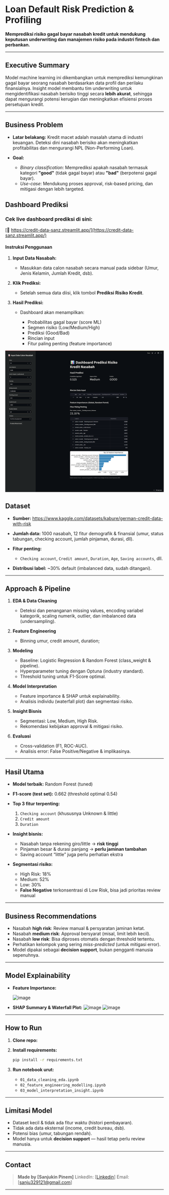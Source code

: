 # Loan Default Risk Prediction & Profiling

**Memprediksi risiko gagal bayar nasabah kredit untuk mendukung keputusan underwriting dan manajemen risiko pada industri fintech dan perbankan.**

---

## Executive Summary

Model machine learning ini dikembangkan untuk memprediksi kemungkinan gagal bayar seorang nasabah berdasarkan data profil dan perilaku finansialnya.
Insight model membantu tim underwriting untuk mengidentifikasi nasabah berisiko tinggi secara **lebih akurat**, sehingga dapat mengurangi potensi kerugian dan meningkatkan efisiensi proses persetujuan kredit.

---

## Business Problem

- **Latar belakang:** Kredit macet adalah masalah utama di industri keuangan. Deteksi dini nasabah berisiko akan meningkatkan profitabilitas dan mengurangi NPL (Non-Performing Loan).
- **Goal:**

  - _Binary classification_: Memprediksi apakah nasabah termasuk kategori **"good"** (tidak gagal bayar) atau **"bad"** (berpotensi gagal bayar).
  - _Use-case_: Mendukung proses approval, risk-based pricing, dan mitigasi dengan lebih targeted.

## Dashboard Prediksi

### Cek live dashboard prediksi di sini:

[🔗 https://credit-data-sanz.streamlit.app/](https://credit-data-sanz.streamlit.app/)

#### **Instruksi Penggunaan**

1. **Input Data Nasabah:**

   - Masukkan data calon nasabah secara manual pada sidebar (Umur, Jenis Kelamin, Jumlah Kredit, dsb).

2. **Klik Prediksi:**

   - Setelah semua data diisi, klik tombol **Prediksi Risiko Kredit**.

3. **Hasil Prediksi:**

   - Dashboard akan menampilkan:

     - Probabilitas gagal bayar (score ML)
     - Segmen risiko (Low/Medium/High)
     - Prediksi (Good/Bad)
     - Rincian input
     - Fitur paling penting (feature importance)

![Dashboard](image.png)

## Dataset

- **Sumber:** https://www.kaggle.com/datasets/kabure/german-credit-data-with-risk
- **Jumlah data:** 1000 nasabah, 12 fitur demografik & finansial (umur, status tabungan, checking account, jumlah pinjaman, durasi, dll).
- **Fitur penting:**

  - `Checking account`, `Credit amount`, `Duration`, `Age`, `Saving accounts`, dll.

- **Distribusi label:** \~30% default (imbalanced data, sudah ditangani).

---

## Approach & Pipeline

1. **EDA & Data Cleaning**

   - Deteksi dan penanganan missing values, encoding variabel kategorik, scaling numerik, outlier, dan imbalanced data (undersampling).

2. **Feature Engineering**

   - Binning umur, credit amount, duration;

3. **Modeling**

   - Baseline: Logistic Regression & Random Forest (class_weight & pipeline).
   - Hyperparameter tuning dengan Optuna (industry standard).
   - Threshold tuning untuk F1-Score optimal.

4. **Model Interpretation**

   - Feature importance & SHAP untuk explainability.
   - Analisis individu (waterfall plot) dan segmentasi risiko.

5. **Insight Bisnis**

   - Segmentasi: Low, Medium, High Risk.
   - Rekomendasi kebijakan approval & mitigasi risiko.

6. **Evaluasi**

   - Cross-validation (F1, ROC-AUC).
   - Analisis error: False Positive/Negative & implikasinya.

---

## Hasil Utama

- **Model terbaik:** Random Forest (tuned)
- **F1-score (test set):** 0.662 (threshold optimal 0.54)
- **Top 3 fitur terpenting:**

  1. `Checking account` (khususnya Unknown & little)
  2. `Credit amount`
  3. `Duration`

- **Insight bisnis:**

  - Nasabah tanpa rekening giro/little → **risk tinggi**
  - Pinjaman besar & durasi panjang → **perlu jaminan tambahan**
  - Saving account “little” juga perlu perhatian ekstra

- **Segmentasi risiko:**

  - High Risk: 18%
  - Medium: 52%
  - Low: 30%
  - **False Negative** terkonsentrasi di Low Risk, bisa jadi prioritas review manual

---

## Business Recommendations

- Nasabah **high risk**: Review manual & persyaratan jaminan ketat.
- Nasabah **medium risk**: Approval bersyarat (misal, limit lebih kecil).
- Nasabah **low risk**: Bisa diproses otomatis dengan threshold tertentu.
- Perhatikan kelompok yang sering _miss-predicted_ (untuk mitigasi error).
- Model dipakai sebagai **decision support**, bukan pengganti manusia sepenuhnya.

---

## Model Explainability

- **Feature Importance:**

  ![image](https://github.com/user-attachments/assets/ba9079b2-594d-405d-aa55-a4034a267f76)

- **SHAP Summary & Waterfall Plot:**
  ![image](https://github.com/user-attachments/assets/bc348233-890d-4cc6-bcc9-2c070439e7c9)
  ![image](https://github.com/user-attachments/assets/4178f631-c5a5-4245-a105-040bd82e2c4a)

---

## How to Run

1. **Clone repo:**
2. **Install requirements:**

   ```bash
   pip install -r requirements.txt
   ```

3. **Run notebook urut:**

   - `01_data_cleaning_eda.ipynb`
   - `02_feature_engineering_modelling.ipynb`
   - `03_model_interpretation_insight.ipynb`

---

## Limitasi Model

- Dataset kecil & tidak ada fitur waktu (histori pembayaran).
- Tidak ada data eksternal (income, credit bureau, dsb).
- Potensi bias (umur, tabungan rendah).
- Model hanya untuk **decision support** — hasil tetap perlu review manusia.

---

## Contact

> **Made by \[Sanjukin Pinem]**
> LinkedIn: \[[Linkedin](https://www.linkedin.com/in/sanjukin-pinem-55bb45330/)]
> Email: \[sanju329121@gmail.com]

---
